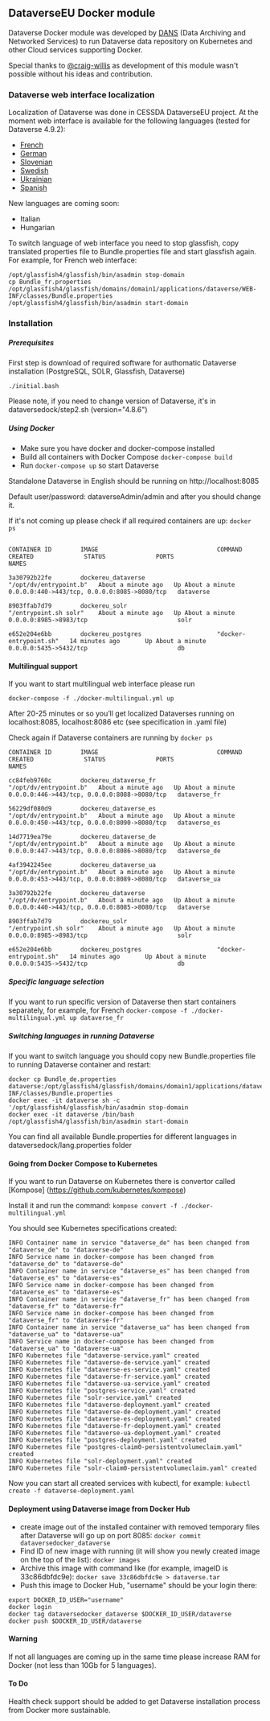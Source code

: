 ## DataverseEU Docker module
Dataverse Docker module was developed by [DANS](http://dans.knaw.nl) (Data Archiving and Networked Services) to run Dataverse data repository on Kubernetes and other Cloud services supporting Docker.

Special thanks to [@craig-willis](https://github.com/craig-willis) as development of this module wasn't possible without his ideas and contribution.

### Dataverse web interface localization 
Localization of Dataverse was done in CESSDA DataverseEU project. At the moment web interface is available for the following languages (tested for Dataverse 4.9.2):

- [French](https://github.com/IQSS/dataverse-docker/blob/master/dataversedock/lang.properties/Bundle_fr.properties)
- [German](https://github.com/IQSS/dataverse-docker/blob/master/dataversedock/lang.properties/Bundle_de.properties)
- [Slovenian](https://github.com/IQSS/dataverse-docker/blob/master/dataversedock/lang.properties/Bundle_sl.properties)
- [Swedish](https://github.com/IQSS/dataverse-docker/blob/master/dataversedock/lang.properties/Bundle_se.properties)
- [Ukrainian](https://github.com/IQSS/dataverse-docker/blob/master/dataversedock/lang.properties/Bundle_ua.properties)
- [Spanish](https://github.com/IQSS/dataverse-docker/blob/master/dataversedock/lang.properties/Bundle_es.properties)  

New languages are coming soon:

- Italian
- Hungarian

To switch language of web interface you need to stop glassfish, copy translated properties file to Bundle.properties file and start glassfish again. For example, for French web interface:
```
/opt/glassfish4/glassfish/bin/asadmin stop-domain
cp Bundle_fr.properties /opt/glassfish4/glassfish/domains/domain1/applications/dataverse/WEB-INF/classes/Bundle.properties
/opt/glassfish4/glassfish/bin/asadmin start-domain
```

### Installation

##### Prerequisites
First step is download of required software for authomatic Dataverse installation (PostgreSQL, SOLR, Glassfish, Dataverse)

`./initial.bash`

Please note, if you need to change version of Dataverse, it's in dataversedock/step2.sh (version="4.8.6")

##### Using Docker
* Make sure you have docker and docker-compose installed
* Build all containers with Docker Compose `docker-compose build` 
* Run `docker-compose up` so start Dataverse

Standalone Dataverse in English should be running on http://localhost:8085

Default user/password: dataverseAdmin/admin and after you should change it.

If it's not coming up please check if all required containers are up: `docker ps`

```

CONTAINER ID        IMAGE                                 COMMAND                  CREATED              STATUS              PORTS                                          NAMES

3a30792b22fe        dockereu_dataverse                    "/opt/dv/entrypoint.b"   About a minute ago   Up About a minute   0.0.0.0:440->443/tcp, 0.0.0.0:8085->8080/tcp   dataverse

8903ffab7d79        dockereu_solr                         "/entrypoint.sh solr"    About a minute ago   Up About a minute   0.0.0.0:8985->8983/tcp                         solr

e652e204e6bb        dockereu_postgres                     "docker-entrypoint.sh"   14 minutes ago       Up About a minute   0.0.0.0:5435->5432/tcp                         db
```

#### Multilingual support
If you want to start multilingual web interface please run

`docker-compose -f ./docker-multilingual.yml up`

After 20-25 minutes or so you’ll get localized Dataverses running on localhost:8085, localhost:8086 etc (see specification in .yaml file)

Check again if Dataverse containers are running by `docker ps`

```
CONTAINER ID        IMAGE                                 COMMAND                  CREATED              STATUS              PORTS                                          NAMES

cc84feb9760c        dockereu_dataverse_fr                 "/opt/dv/entrypoint.b"   About a minute ago   Up About a minute   0.0.0.0:446->443/tcp, 0.0.0.0:8088->8080/tcp   dataverse_fr

56229df080d9        dockereu_dataverse_es                 "/opt/dv/entrypoint.b"   About a minute ago   Up About a minute   0.0.0.0:450->443/tcp, 0.0.0.0:8090->8080/tcp   dataverse_es

14d7719ea79e        dockereu_dataverse_de                 "/opt/dv/entrypoint.b"   About a minute ago   Up About a minute   0.0.0.0:447->443/tcp, 0.0.0.0:8086->8080/tcp   dataverse_de

4af3942245ee        dockereu_dataverse_ua                 "/opt/dv/entrypoint.b"   About a minute ago   Up About a minute   0.0.0.0:453->443/tcp, 0.0.0.0:8089->8080/tcp   dataverse_ua

3a30792b22fe        dockereu_dataverse                    "/opt/dv/entrypoint.b"   About a minute ago   Up About a minute   0.0.0.0:440->443/tcp, 0.0.0.0:8085->8080/tcp   dataverse

8903ffab7d79        dockereu_solr                         "/entrypoint.sh solr"    About a minute ago   Up About a minute   0.0.0.0:8985->8983/tcp                         solr

e652e204e6bb        dockereu_postgres                     "docker-entrypoint.sh"   14 minutes ago       Up About a minute   0.0.0.0:5435->5432/tcp                         db
```

##### Specific language selection
If you want to run specific version of Dataverse then start containers separately, for example, for French
`docker-compose -f ./docker-multilingual.yml up dataverse_fr`

##### Switching languages in running Dataverse
If you want to switch language you should copy new Bundle.properties file to running Dataverse container and restart:
```
docker cp Bundle_de.properties dataverse:/opt/glassfish4/glassfish/domains/domain1/applications/dataverse/WEB-INF/classes/Bundle.properties
docker exec -it dataverse sh -c  '/opt/glassfish4/glassfish/bin/asadmin stop-domain
docker exec -it dataverse /bin/bash
/opt/glassfish4/glassfish/bin/asadmin start-domain
```
You can find all available Bundle.properties for different languages in dataversedock/lang.properties folder

#### Going from Docker Compose to Kubernetes
If you want to run Dataverse on Kubernetes there is convertor called [Kompose] (https://github.com/kubernetes/kompose)

Install it and run the command:
`kompose convert -f ./docker-multilingual.yml` 

You should see Kubernetes specifications created:

```
INFO Container name in service "dataverse_de" has been changed from "dataverse_de" to "dataverse-de" 
INFO Service name in docker-compose has been changed from "dataverse_de" to "dataverse-de" 
INFO Container name in service "dataverse_es" has been changed from "dataverse_es" to "dataverse-es" 
INFO Service name in docker-compose has been changed from "dataverse_es" to "dataverse-es" 
INFO Container name in service "dataverse_fr" has been changed from "dataverse_fr" to "dataverse-fr" 
INFO Service name in docker-compose has been changed from "dataverse_fr" to "dataverse-fr" 
INFO Container name in service "dataverse_ua" has been changed from "dataverse_ua" to "dataverse-ua" 
INFO Service name in docker-compose has been changed from "dataverse_ua" to "dataverse-ua" 
INFO Kubernetes file "dataverse-service.yaml" created 
INFO Kubernetes file "dataverse-de-service.yaml" created 
INFO Kubernetes file "dataverse-es-service.yaml" created 
INFO Kubernetes file "dataverse-fr-service.yaml" created 
INFO Kubernetes file "dataverse-ua-service.yaml" created 
INFO Kubernetes file "postgres-service.yaml" created 
INFO Kubernetes file "solr-service.yaml" created  
INFO Kubernetes file "dataverse-deployment.yaml" created 
INFO Kubernetes file "dataverse-de-deployment.yaml" created 
INFO Kubernetes file "dataverse-es-deployment.yaml" created 
INFO Kubernetes file "dataverse-fr-deployment.yaml" created 
INFO Kubernetes file "dataverse-ua-deployment.yaml" created 
INFO Kubernetes file "postgres-deployment.yaml" created 
INFO Kubernetes file "postgres-claim0-persistentvolumeclaim.yaml" created 
INFO Kubernetes file "solr-deployment.yaml" created 
INFO Kubernetes file "solr-claim0-persistentvolumeclaim.yaml" created
``` 

Now you can start all created services with kubectl, for example: `kubectl create -f dataverse-deployment.yaml`

#### Deployment using Dataverse image from Docker Hub

* create image out of the installed container with removed temporary files after Dataverse will go up on port 8085:
`docker commit dataversedocker_dataverse`
* Find ID of new image with running (it will show you newly created image on the top of the list):
`docker images`
* Archive this image with command like (for example, imageID is 33c86dbfdc9e):
`docker save 33c86dbfdc9e > dataverse.tar`
* Push this image to Docker Hub, "username" should be your login there:
```
export DOCKER_ID_USER="username"
docker login
docker tag dataversedocker_dataverse $DOCKER_ID_USER/dataverse
docker push $DOCKER_ID_USER/dataverse
```

#### Warning

If not all languages are coming up in the same time please increase RAM for Docker (not less than 10Gb for 5 languages). 

#### To Do

Health check support should be added to get Dataverse installation process from Docker more sustainable.

